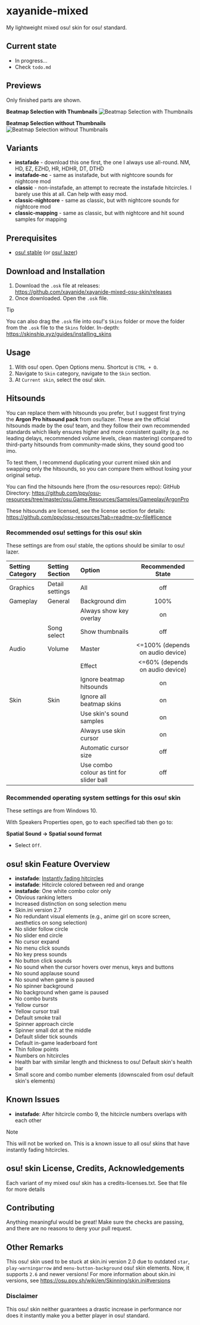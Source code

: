 # xayanide-mixed
My lightweight mixed osu! skin for osu! standard.

## Current state
- In progress...
- Check `todo.md`

## Previews
Only finished parts are shown.

**Beatmap Selection with Thumbnails**
<img src="https://xayanide.s-ul.eu/fTSabYbg" alt="Beatmap Selection with Thumbnails">

**Beatmap Selection without Thumbnails**
<img src="https://xayanide.s-ul.eu/jWx2eJhI" alt="Beatmap Selection without Thumbnails">

## Variants
- **instafade** - download this one first, the one I always use all-round. NM, HD, EZ, EZHD, HR, HDHR, DT, DTHD
- **instafade-nc** - same as instafade, but with nightcore sounds for nightcore mod
- **classic** - non-instafade, an attempt to recreate the instafade hitcircles. I barely use this at all. Can help with easy mod.
- **classic-nightcore** - same as classic, but with nightcore sounds for nightcore mod
- **classic-mapping** - same as classic, but with nightcore and hit sound samples for mapping

## Prerequisites
- [osu! stable](https://osu.ppy.sh/home/download) (or [osu! lazer](https://github.com/ppy/osu))

## Download and Installation

1. Download the `.osk` file at releases: https://github.com/xayanide/xayanide-mixed-osu-skin/releases
2. Once downloaded. Open the `.osk` file.

> [!TIP]
> You can also drag the `.osk` file into osu!'s `Skins` folder or move the folder from the `.osk` file to the `Skins` folder.
> In-depth: https://skinship.xyz/guides/installing_skins

## Usage
1. With osu! open. Open Options menu. Shortcut is `CTRL + O`.
2. Navigate to `Skin` category, navigate to the `Skin` section.
3. At `Current skin`, select the osu! skin.

## Hitsounds
You can replace them with hitsounds you prefer, but I suggest first trying the **Argon Pro hitsound pack** from osu!lazer. These are the official hitsounds made by the osu! team, and they follow their own recommended standards which likely ensures higher and more consistent quality (e.g. no leading delays, recommended volume levels, clean mastering) compared to third-party hitsounds from community-made skins, they sound good too imo.

To test them, I recommend duplicating your current mixed skin and swapping only the hitsounds, so you can compare them without losing your original setup.

You can find the hitsounds here (from the osu-resources repo):
GitHub Directory:
https://github.com/ppy/osu-resources/tree/master/osu.Game.Resources/Samples/Gameplay/ArgonPro

These hitsounds are licensed, see the license section for details:
https://github.com/ppy/osu-resources?tab=readme-ov-file#licence

### Recommended osu! settings for this osu! skin
These settings are from osu! stable, the options should be similar to osu! lazer.

|Setting Category|Setting Section|Option|Recommended State|
| :--- | :--- | :--- | :---: |
| Graphics | Detail settings | All | off |
| Gameplay | General | Background dim | 100% |
| | | Always show key overlay | on |
| | Song select | Show thumbnails | off |
| Audio | Volume | Master | <=100% (depends on audio device) |
| | | Effect | <=60% (depends on audio device) |
| | | Ignore beatmap hitsounds | on |
| Skin | Skin | Ignore all beatmap skins | on |
| | | Use skin's sound samples | on |
| | | Always use skin cursor | on |
| | | Automatic cursor size | off |
| | | Use combo colour as tint for slider ball | off |

### Recommended operating system settings for this osu! skin
These settings are from Windows 10.

With Speakers Properties open, go to each specified tab then go to:

**Spatial Sound -> Spatial sound format**
- Select `Off`.

## osu! skin Feature Overview
- **instafade**: [Instantly fading hitcircles](https://skinship.xyz/guides/insta_fade_hc)
- **instafade**:  Hitcircle colored between red and orange
- **instafade**: One white combo color only
- Obvious ranking letters
- Increased distinction on song selection menu
- Skin.ini version 2.7
- No redundant visual elements (e.g., anime girl on score screen, aesthetics on song selection)
- No slider follow circle
- No slider end circle
- No cursor expand
- No menu click sounds
- No key press sounds
- No button click sounds
- No sound when the cursor hovers over menus, keys and buttons
- No sound applause sound
- No sound when game is paused
- No spinner background
- No background when game is paused
- No combo bursts
- Yellow cursor
- Yellow cursor trail
- Default smoke trail
- Spinner approach circle
- Spinner small dot at the middle
- Default slider tick sounds
- Default in-game leaderboard font
- Thin follow points
- Numbers on hitcircles
- Health bar with similar length and thickness to osu! Default skin's health bar
- Small score and combo number elements (downscaled from osu! default skin's elements)

## Known Issues
- **instafade**: After hitcircle combo 9, the hitcircle numbers overlaps with each other
> [!NOTE]
> This will not be worked on. This is a known issue to all osu! skins that have instantly fading hitcircles.

## osu! skin License, Credits, Acknowledgements
Each variant of my mixed osu! skin has a credits-licenses.txt. See that file for more details

## Contributing
Anything meaningful would be great! Make sure the checks are passing, and there are no reasons to deny your pull request.

## Other Remarks
This osu! skin used to be stuck at skin.ini version 2.0 due to outdated `star`, `play-warningarrow` and `menu-button-background` osu! skin elements. Now, it supports `2.6` and newer versions! For more information about skin.ini versions, see https://osu.ppy.sh/wiki/en/Skinning/skin.ini#versions

### Disclaimer
This osu! skin neither guarantees a drastic increase in performance nor does it instantly make you a better player in osu! standard.
